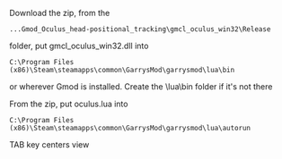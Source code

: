 Download the zip, from the 

	...Gmod_Oculus_head-positional_tracking\gmcl_oculus_win32\Release
	
folder, put gmcl_oculus_win32.dll into 

	C:\Program Files (x86)\Steam\steamapps\common\GarrysMod\garrysmod\lua\bin
	
or wherever Gmod is installed. Create the \lua\bin folder if it's not there

From the zip, put oculus.lua into 

	C:\Program Files (x86)\Steam\steamapps\common\GarrysMod\garrysmod\lua\autorun
	
TAB key centers view
